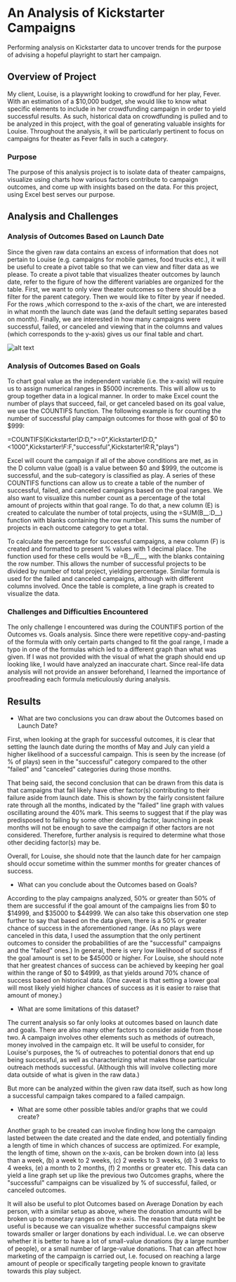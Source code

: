 # An Analysis of Kickstarter Campaigns
Performing analysis on Kickstarter data to uncover trends for the purpose of advising a hopeful playright to start her campaign.

## Overview of Project

My client, Louise, is a playwright looking to crowdfund for her play, Fever. With an estimation of a $10,000 budget, she would like to know what specific elements to include in her crowdfunding campaign in order to yield successful results. As such, historical data on crowdfunding is pulled and to be analyzed in this project, with the goal of generating valuable insights for Louise. Throughout the analysis, it will be particularly pertinent to focus on campaigns for theater as Fever falls in such a category.

### Purpose

The purpose of this analysis project is to isolate data of theater campaigns, visualize using charts how various factors contribute to campaign outcomes, and come up with insights based on the data. For this project, using Excel best serves our purpose.

## Analysis and Challenges

### Analysis of Outcomes Based on Launch Date

Since the given raw data contains an excess of information that does not pertain to Louise (e.g. campaigns for mobile games, food trucks etc.), it will be useful to create a pivot table so that we can view and filter data as we please. To create a pivot table that visualizes theater outcomes by launch date, refer to the figure of how the different variables are organized for the table. First, we want to only view theater outcomes so there should be a filter for the parent category. Then we would like to filter by year if needed. For the rows ,which correspond to the x-axis of the chart, we are interested in what month the launch date was (and the default setting separates based on month). Finally, we are interested in how many campaigns were successful, failed, or canceled and viewing that in the columns and values (which corresponds to the y-axis) gives us our final table and chart.

![alt text](https://user-images.githubusercontent.com/84816495/124400747-d7769000-dcf2-11eb-98ab-12e631862af3.png)

### Analysis of Outcomes Based on Goals

To chart goal value as the independent variable (i.e. the x-axis) will require us to assign numerical ranges in $5000 increments. This will allow us to group together data in a logical manner. In order to make Excel count the number of plays that succeed, fail, or get canceled based on its goal value, we use the COUNTIFS function. The following example is for counting the number of successful play campaign outcomes for those with goal of $0 to $999:

=COUNTIFS(Kickstarter!$D:$D,">=0",Kickstarter!$D:$D,"<1000",Kickstarter!$F:$F,"successful",Kickstarter!$R:$R,"plays")

Excel will count the campaign if all of the above conditions are met, as in the D column value (goal) is a value between $0 and $999, the outcome is successful, and the sub-category is classified as play. A series of these COUNTIFS functions can allow us to create a table of the number of successful, failed, and canceled campaigns based on the goal ranges. We also want to visualize this number count as a percentage of the total amount of projects within that goal range. To do that, a new column (E) is created to calculate the number of total projects, using the =SUM(B__:D__) function with blanks containing the row number. This sums the number of projects in each outcome category to get a total.

To calculate the percentage for successful campaigns, a new column (F) is created and formatted to present % values with 1 decimal place. The function used for these cells would be =B__/E__, with the blanks containing the row number. This allows the number of successful projects to be divided by number of total project, yielding percentage. Similar formula is used for the failed and canceled campaigns, although with different columns involved. Once the table is complete, a line graph is created to visualize the data. 


### Challenges and Difficulties Encountered

The only challenge I encountered was during the COUNTIFS portion of the Outcomes vs. Goals analysis. Since there were repetitive copy-and-pasting of the formula with only certain parts changed to fit the goal range, I made a typo in one of the formulas which led to a different graph than what was given. If I was not provided with the visual of what the graph should end up looking like, I would have analyzed an inaccurate chart. Since real-life data analysis will not provide an answer beforehand, I learned the importance of proofreading each formula meticulously during analysis.


## Results

- What are two conclusions you can draw about the Outcomes based on Launch Date?

First, when looking at the graph for successful outcomes, it is clear that setting the launch date during the months of May and July can yield a higher likelihood of a successful campaign. This is seen by the increase (of % of plays) seen in the "successful" category compared to the other "failed" and "canceled" categories during those months.

That being said, the second conclusion that can be drawn from this data is that campaigns that fail likely have other factor(s) contributing to their failure aside from launch date. This is shown by the fairly consistent failure rate through all the months, indicated by the "failed" line graph with values oscillating around the 40% mark. This seems to suggest that if the play was predisposed to failing by some other deciding factor, launching in peak months will not be enough to save the campaign if other factors are not considered. Therefore, further analysis is required to determine what those other deciding factor(s) may be. 

Overall, for Louise, she should note that the launch date for her campaign should occur sometime within the summer months for greater chances of success.


- What can you conclude about the Outcomes based on Goals?

According to the play campaigns analyzed, 50% or greater than 50% of them are successful if the goal amount of the campaigns lies from $0 to $14999, and $35000 to $44999. We can also take this observation one step further to say that based on the data given, there is a 50% or greater chance of success in the aforementioned range. (As no plays were canceled in this data, I used the assumption that the only pertinent outcomes to consider the probabilities of are the "successful" campaigns and the "failed" ones.) In general, there is very low likelihood of success if the goal amount is set to be $45000 or higher. For Louise, she should note that her greatest chances of success can be achieved by keeping her goal within the range of $0 to $4999, as that yields around 70% chance of success based on historical data. (One caveat is that setting a lower goal will most likely yield higher chances of success as it is easier to raise that amount of money.)


- What are some limitations of this dataset?

The current analysis so far only looks at outcomes based on launch date and goals. There are also many other factors to consider aside from those two. A campaign involves other elements such as methods of outreach, money involved in the campaign etc. It will be useful to consider, for Louise's purposes, the % of outreaches to potential donors that end up being successful, as well as characterizing what makes those particular outreach methods successful. (Although this will involve collecting more data outside of what is given in the raw data.)

But more can be analyzed within the given raw data itself, such as how long a successful campaign takes compared to a failed campaign. 


- What are some other possible tables and/or graphs that we could create?

Another graph to be created can involve finding how long the campaign lasted between the date created and the date ended, and potentially finding a length of time in which chances of success are optimized. For example, the length of time, shown on the x-axis, can be broken down into (a) less than a week, (b) a week to 2 weeks, (c) 2 weeks to 3 weeks, (d) 3 weeks to 4 weeks, (e) a month to 2 months, (f) 2 months or greater etc. This data can yield a line graph set up like the previous two Outcomes graphs, where the "successful" campaigns can be visualized by % of successful, failed, or canceled outcomes.

It will also be useful to plot Outcomes based on Average Donation by each person, with a similar setup as above, where the donation amounts will be broken up to monetary ranges on the x-axis. The reason that data might be useful is because we can visualize whether successful campaigns skew towards smaller or larger donations by each individual. I.e. we can observe whether it is better to have a lot of small-value donations (by a large number of people), or a small number of large-value donations. That can affect how marketing of the campaign is carried out, I.e. focused on reaching a large amount of people or specifically targeting people known to gravitate towards this play subject.
